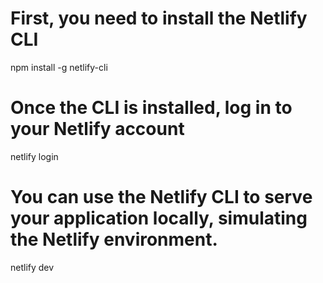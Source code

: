# First, you need to install the Netlify CLI

npm install -g netlify-cli

# Once the CLI is installed, log in to your Netlify account

netlify login

# You can use the Netlify CLI to serve your application locally, simulating the Netlify environment.

netlify dev

